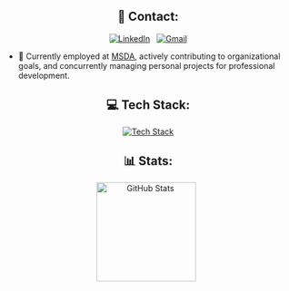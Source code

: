 
<div align="center">

## 💬 Contact:
[![LinkedIn](https://skillicons.dev/icons?i=linkedin)](https://www.linkedin.com/in/giorgi-kenchadze-324a33221/) &nbsp;
[![Gmail](https://skillicons.dev/icons?i=gmail)](mailto:giokenchadze@gmail.com)

</div>


- 📝 Currently employed at  [MSDA](https://www.linkedin.com/company/municipal-services-development-agency/mycompany/), actively contributing to organizational goals, and concurrently managing personal projects for professional development.

<div align="center">

## 💻 Tech Stack:

[![ Tech Stack](https://skillicons.dev/icons?i=rust,angular,nodejs,express,typescript,cpp,python,linux,postgresql,mongodb)](https://skillicons.dev)


## 📊 Stats:

<p>
    <img height=175 alt="GitHub Stats" src="https://github-readme-stats.vercel.app/api?username=Kencho5&show_icons=true&theme=date_night" />&nbsp;&nbsp;
</p>


</div>

